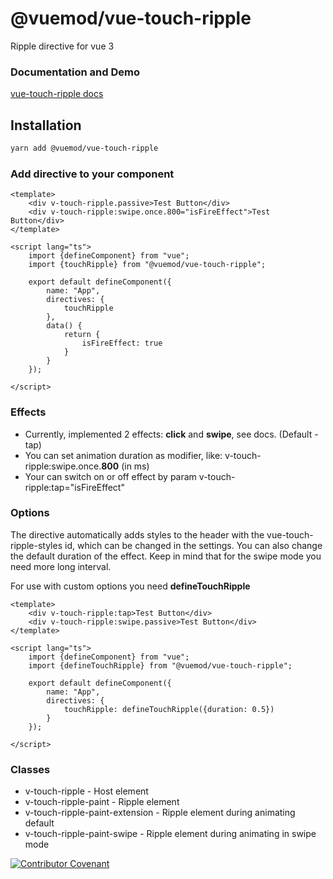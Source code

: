 # @vuemod/vue-touch-ripple

Ripple directive for vue 3

### Documentation and Demo

[vue-touch-ripple docs](https://webigorkiev.github.io/vue-touch-ripple-docs/)

## Installation

```bash
yarn add @vuemod/vue-touch-ripple
```

### Add directive to your component

```vue
<template>
    <div v-touch-ripple.passive>Test Button</div>
    <div v-touch-ripple:swipe.once.800="isFireEffect">Test Button</div>
</template>

<script lang="ts">
    import {defineComponent} from "vue";
    import {touchRipple} from "@vuemod/vue-touch-ripple";

    export default defineComponent({
        name: "App",
        directives: {
            touchRipple
        },
        data() {
            return {
                isFireEffect: true
            }
        }
    });

</script>
```

### Effects

* Currently, implemented 2 effects: **click** and **swipe**, see docs. (Default - tap)
* You can set animation duration as modifier, like: v-touch-ripple:swipe.once.**800** (in ms)
* Your can switch on or off effect by param v-touch-ripple:tap="isFireEffect"

### Options

The directive automatically adds styles to the header with the vue-touch-ripple-styles id,
which can be changed in the settings. You can also change the default duration of the effect.
Keep in mind that for the swipe mode you need more long interval.

For use with custom options you need **defineTouchRipple**

```vue
<template>
    <div v-touch-ripple:tap>Test Button</div>
    <div v-touch-ripple:swipe.passive>Test Button</div>
</template>

<script lang="ts">
    import {defineComponent} from "vue";
    import {defineTouchRipple} from "@vuemod/vue-touch-ripple";

    export default defineComponent({
        name: "App",
        directives: {
            touchRipple: defineTouchRipple({duration: 0.5})
        }
    });

</script>
```

### Classes

* v-touch-ripple - Host element
* v-touch-ripple-paint - Ripple element
* v-touch-ripple-paint-extension - Ripple element during animating default
* v-touch-ripple-paint-swipe - Ripple element during animating in swipe mode

[![Contributor Covenant](https://img.shields.io/badge/Contributor%20Covenant-2.1-4baaaa.svg)](https://github.com/webigorkiev/vue-touch-ripple/blob/master/CODE_OF_CONDUCT.md)